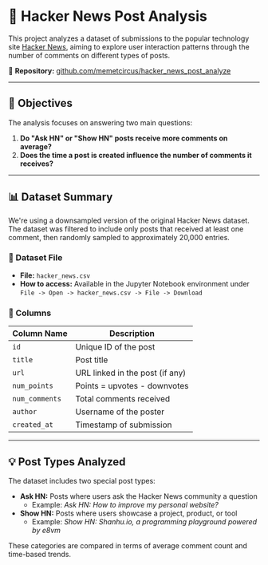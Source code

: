 # 🧠 Hacker News Post Analysis

This project analyzes a dataset of submissions to the popular technology site [Hacker News](https://news.ycombinator.com/), aiming to explore user interaction patterns through the number of comments on different types of posts.

📍 **Repository:** [github.com/memetcircus/hacker_news_post_analyze](https://github.com/memetcircus/hacker_news_post_analyze)

---

## 📌 Objectives

The analysis focuses on answering two main questions:

1. **Do "Ask HN" or "Show HN" posts receive more comments on average?**
2. **Does the time a post is created influence the number of comments it receives?**

---

## 📊 Dataset Summary

We're using a downsampled version of the original Hacker News dataset. The dataset was filtered to include only posts that received at least one comment, then randomly sampled to approximately 20,000 entries.

### 📁 Dataset File

- **File:** `hacker_news.csv`
- **How to access:** Available in the Jupyter Notebook environment under `File -> Open -> hacker_news.csv -> File -> Download`

### 🔢 Columns

| Column Name   | Description |
|---------------|-------------|
| `id`          | Unique ID of the post |
| `title`       | Post title |
| `url`         | URL linked in the post (if any) |
| `num_points`  | Points = upvotes - downvotes |
| `num_comments`| Total comments received |
| `author`      | Username of the poster |
| `created_at`  | Timestamp of submission |

---

## 💡 Post Types Analyzed

The dataset includes two special post types:

- **Ask HN:** Posts where users ask the Hacker News community a question  
  - Example: *Ask HN: How to improve my personal website?*
- **Show HN:** Posts where users showcase a project, product, or tool  
  - Example: *Show HN: Shanhu.io, a programming playground powered by e8vm*

These categories are compared in terms of average comment count and time-based trends.



